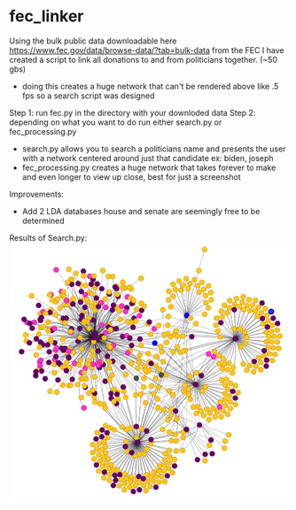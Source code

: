 # fec_linker
Using the bulk public data downloadable here https://www.fec.gov/data/browse-data/?tab=bulk-data from the FEC I have created a script to link all donations to and from politicians together. (~50 gbs)
 - doing this creates a huge network that can't be rendered above like .5 fps so a search script was designed

Step 1: run fec.py in the directory with your downloded data
Step 2: depending on what you want to do run either search.py or fec_processing.py
 - search.py allows you to search a politicians name and presents the user with a network centered around just that candidate ex: biden, joseph
 - fec_processing.py creates a huge network that takes forever to make and even longer to view up close, best for just a screenshot

Improvements: 
 - Add 2 LDA databases house and senate are seemingly free to be determined

Results of Search.py:
![alt text](https://github.com/emvalpe/fec_linker/blob/main/res.png?raw=true)
